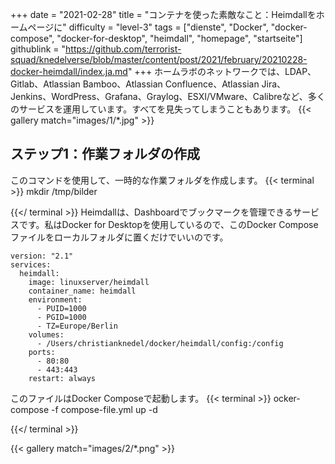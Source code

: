 +++
date = "2021-02-28"
title = "コンテナを使った素敵なこと：Heimdallをホームページに"
difficulty = "level-3"
tags = ["dienste", "Docker", "docker-compose", "docker-for-desktop", "heimdall", "homepage", "startseite"]
githublink = "https://github.com/terrorist-squad/knedelverse/blob/master/content/post/2021/february/20210228-docker-heimdall/index.ja.md"
+++
ホームラボのネットワークでは、LDAP、Gitlab、Atlassian Bamboo、Atlassian Confluence、Atlassian Jira、Jenkins、WordPress、Grafana、Graylog、ESXI/VMware、Calibreなど、多くのサービスを運用しています。すべてを見失ってしまうこともあります。
{{< gallery match="images/1/*.jpg" >}}

## ステップ1：作業フォルダの作成
このコマンドを使用して、一時的な作業フォルダを作成します。
{{< terminal >}}
mkdir /tmp/bilder

{{</ terminal >}}
Heimdallは、Dashboardでブックマークを管理できるサービスです。私はDocker for Desktopを使用しているので、このDocker Composeファイルをローカルフォルダに置くだけでいいのです。
```
version: "2.1"
services:
  heimdall:
    image: linuxserver/heimdall
    container_name: heimdall
    environment:
      - PUID=1000
      - PGID=1000
      - TZ=Europe/Berlin
    volumes:
      - /Users/christianknedel/docker/heimdall/config:/config
    ports:
      - 80:80
      - 443:443
    restart: always

```
このファイルはDocker Composeで起動します。
{{< terminal >}}
ocker-compose -f compose-file.yml up -d

{{</ terminal >}}

{{< gallery match="images/2/*.png" >}}
